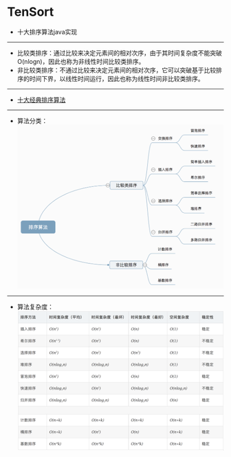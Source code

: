 # TenSort
+ 十大排序算法java实现
-----------------------------
+ 比较类排序：通过比较来决定元素间的相对次序，由于其时间复杂度不能突破O(nlogn)，因此也称为非线性时间比较类排序。
+ 非比较类排序：不通过比较来决定元素间的相对次序，它可以突破基于比较排序的时间下界，以线性时间运行，因此也称为线性时间非比较类排序。
---------------------------------------

+ [十大经典排序算法](https://www.cnblogs.com/onepixel/articles/7674659.html)
------------------------------------------------------------------------
+ 算法分类： 
![算法分类](https://github.com/jikwjjw/TenSort/blob/master/src/%E7%AE%97%E6%B3%95%E5%88%86%E7%B1%BB.png "算法分类")
-------------------------------------
+ 算法复杂度： 
![算法复杂度](https://github.com/jikwjjw/TenSort/blob/master/src/%E7%AE%97%E6%B3%95%E5%A4%8D%E6%9D%82%E5%BA%A6.png "算法复杂度")
